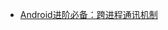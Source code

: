 - [Android进阶必备：跨进程通讯机制](https://mp.weixin.qq.com/s?__biz=MzIwMzYwMTk1NA==&amp;mid=2247489789&amp;idx=1&amp;sn=2168fdbc0983f1dd397ac67ef13d26de&comefrom=http://blogread.cn/news/)

